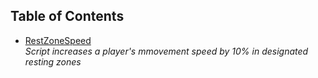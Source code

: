 ## Table of Contents

- [RestZoneSpeed](restzoneseed/RestZoneSpeed.lua)  
  *Script increases a player's mmovement speed by 10% in designated resting zones*


